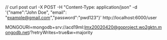 // curl post
curl -X POST -H "Content-Type: application/json" -d '{"name":"John Doe", "email": "example@gmail.com","password":"pwd123"}' http://localhost:6000/user

MONGOURI=mongodb+srv://acd19ml:lmx20020420@goproject.wo2gktn.mongodb.net/?retryWrites=true&w=majority
